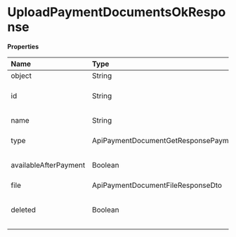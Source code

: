 # UploadPaymentDocumentsOkResponse

**Properties**

| Name                  | Type                                             | Required | Description                            |
| :-------------------- | :----------------------------------------------- | :------- | :------------------------------------- |
| object                | String                                           | ❌       | Object type                            |
| id                    | String                                           | ❌       | Unique document identifier             |
| name                  | String                                           | ❌       | Document name                          |
| type                  | ApiPaymentDocumentGetResponsePaymentDocumentType | ❌       | Document type                          |
| availableAfterPayment | Boolean                                          | ❌       | Available only after payment           |
| file                  | ApiPaymentDocumentFileResponseDto                | ❌       | File object                            |
| deleted               | Boolean                                          | ❌       | Indicates whether the file was removed |

<!-- This file was generated by liblab | https://liblab.com/ -->
